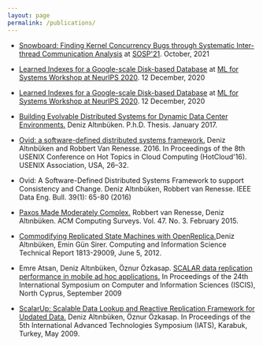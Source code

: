 ```yaml
---
layout: page
permalink: /publications/
---
```

- [Snowboard: Finding Kernel Concurrency Bugs through Systematic Inter-thread Communication Analysis](https://dl.acm.org/doi/10.1145/3477132.3483549) at [SOSP'21](https://sosp2021.mpi-sws.org/program.html). October, 2021

- [Learned Indexes for a Google-scale Disk-based Database](http://mlforsystems.org/assets/papers/neurips2020/learned_abu-libdeh_2020.pdf) at [ML for Systems Workshop at NeurIPS 2020](http://mlforsystems.org/). 12 December, 2020

- [Learned Indexes for a Google-scale Disk-based Database](http://mlforsystems.org/assets/papers/neurips2020/learned_abu-libdeh_2020.pdf) at [ML for Systems Workshop at NeurIPS 2020](http://mlforsystems.org/). 12 December, 2020

- [Building Evolvable Distributed Systems for Dynamic Data Center Environments.](https://ecommons.cornell.edu/handle/1813/47693) Deniz Altınbüken. P.h.D. Thesis. January 2017.

- [Ovid: a software-defined distributed systems framework.](https://www.researchgate.net/publication/342883522_Ovid_A_Software-Defined_Distributed_Systems_Framework) Deniz Altınbüken and Robbert Van Renesse. 2016. In Proceedings of the 8th USENIX Conference on Hot Topics in Cloud Computing (HotCloud'16). USENIX Association, USA, 26–32.

- Ovid: A Software-Defined Distributed Systems Framework to support Consistency and Change. Deniz Altınbüken, Robbert van Renesse. IEEE Data Eng. Bull. 39(1): 65-80 (2016)

- [Paxos Made Moderately Complex.](https://paxos.systems/paper/) Robbert van Renesse, Deniz Altınbüken. ACM Computing Surveys. Vol. 47. No. 3. February 2015.

- [Commodifying Replicated State Machines with OpenReplica.](https://www.researchgate.net/publication/267958065_Commodifying_Replicated_State_Machines_with_OpenReplica)Deniz Altınbüken, Emin Gün Sirer. Computing and Information Science Technical Report 1813-29009, June 5, 2012.

- Emre Atsan, Deniz Altınbüken, Öznur Özkasap. [SCALAR data replication performance in mobile ad hoc applications.](https://www.researchgate.net/publication/221579285_SCALAR_data_replication_performance_in_mobile_ad_hoc_applications) In Proceedings of the 24th International Symposium on Computer and Information Sciences (ISCIS), North Cyprus, September 2009

- [ScalarUp: Scalable Data Lookup and Reactive Replication Framework for Updated Data.](https://www.researchgate.net/publication/255655468_SCALARUP_SCALABLE_DATA_LOOKUP_AND_REPLICATION_FRAMEWORK_FOR_UPDATED_DATA) Deniz Altınbüken, Öznur Özkasap. In Proceedings of the 5th International Advanced Technologies Symposium (IATS), Karabuk, Turkey, May 2009.

